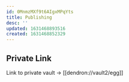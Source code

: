 ```yaml
---
id: 0MnmzMXf9t6AIgxMPqYts
title: Publishing
desc: ''
updated: 1631468893516
created: 1631468852329
---
```




## Private Link

Link to private vault -> [[dendron://vault2/egg]]
